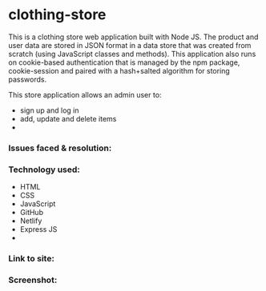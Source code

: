 # clothing-store
 This is a clothing store web application built with Node JS. The product and user data are stored in JSON format in a data store that was created from scratch (using JavaScript classes and methods). This application also runs on cookie-based authentication that is managed by the npm package, cookie-session and paired with a hash+salted algorithm for storing passwords. 
 
 
 This store application allows an admin user to:
 - sign up and log in
 - add, update and delete items
 - 
 
 <h3>Issues faced & resolution:</h3>


<h3>Technology used:</h3>

- HTML
- CSS
- JavaScript
- GitHub
- Netlify
- Express JS
- 

<h3>Link to site:</h3>


<h3>Screenshot:</h3>
